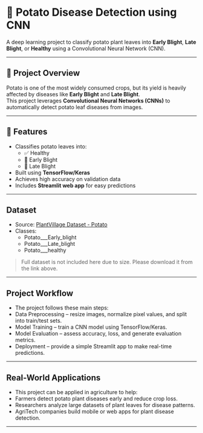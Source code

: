 # 🥔 Potato Disease Detection using CNN

A deep learning project to classify potato plant leaves into **Early Blight**, **Late Blight**, or **Healthy** using a Convolutional Neural Network (CNN).

---

## 📌 Project Overview
Potato is one of the most widely consumed crops, but its yield is heavily affected by diseases like **Early Blight** and **Late Blight**.  
This project leverages **Convolutional Neural Networks (CNNs)** to automatically detect potato leaf diseases from images.

---

## 🚀 Features
- Classifies potato leaves into:
  - ✅ Healthy
  - 🌱 Early Blight
  - 🍂 Late Blight
- Built using **TensorFlow/Keras**
- Achieves high accuracy on validation data
- Includes **Streamlit web app** for easy predictions

---

## Dataset
- Source: [PlantVillage Dataset - Potato](https://www.kaggle.com/datasets/arjuntejaswi/plant-village)  
- Classes:
  - Potato___Early_blight
  - Potato___Late_blight
  - Potato___healthy  

> Full dataset is not included here due to size. Please download it from the link above.
---

## Project Workflow

- The project follows these main steps:
- Data Preprocessing – resize images, normalize pixel values, and split into train/test sets.
- Model Training – train a CNN model using TensorFlow/Keras.
- Model Evaluation – assess accuracy, loss, and generate evaluation metrics.
- Deployment – provide a simple Streamlit app to make real-time predictions.
---

## Real-World Applications

- This project can be applied in agriculture to help:
- Farmers detect potato plant diseases early and reduce crop loss.
- Researchers analyze large datasets of plant leaves for disease patterns.
- AgriTech companies build mobile or web apps for plant disease detection.
---
